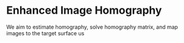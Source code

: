 # Enhanced Image Homography

We aim to estimate homography, solve homography matrix, and map images to the target surface us